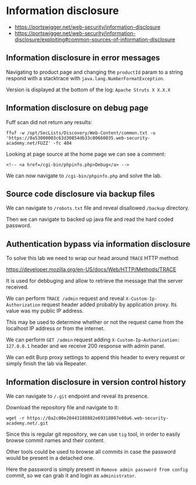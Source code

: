 # Information disclosure

- https://portswigger.net/web-security/information-disclosure
- https://portswigger.net/web-security/information-disclosure/exploiting#common-sources-of-information-disclosure

## Information disclosure in error messages

Navigating to product page and changing the `productId` param to a string respond with a stacktrace with `java.lang.NumberFormatException`.

Version is displayed at the bottom of the log: `Apache Struts X X.X.X`

## Information disclosure on debug page

Fuff scan did not return any results:

```
ffuf -w /opt/SecLists/Discovery/Web-Content/common.txt -u 'https://0a53000003c63d30854db33c00660035.web-security-academy.net/FUZZ' -fc 404
```

Looking at page source at the home page we can see a comment:

```
<!-- <a href=/cgi-bin/phpinfo.php>Debug</a> -->
```

We can now navigate to `/cgi-bin/phpinfo.php` and solve the lab.

## Source code disclosure via backup files

We can navigate to `/robots.txt` file and reveal disallowed `/backup` directory.

Then we can navigate to backed up java file and read the hard coded password.

## Authentication bypass via information disclosure

To solve this lab we need to wrap our head around `TRACE` HTTP method: 

https://developer.mozilla.org/en-US/docs/Web/HTTP/Methods/TRACE

It is used for debbuging and allow to retrieve the message that the server received.

We can perform `TRACE /admin` request and reveal `X-Custom-Ip-Authorization` request header added probably by application proxy. Its value was my public IP address.

This may be used to determine whether or not the request came from the localhost IP address or from the internet.

We can perform `GET /admin` request adding `X-Custom-Ip-Authorization: 127.0.0.1` header and we receive 200 response with admin panel. 

We can edit Burp proxy settings to append this header to every request or simply finish the lab via Repeater.

## Information disclosure in version control history

We can navigate to `/.git` endpoint and reveal its presence.

Download the repository file and navigate to it:

```
wget -r https://0a2c00e20443188882e69318007e00a6.web-security-academy.net/.git
```

Since this is regular git repository, we can use `tig` tool, in order to easily browse commit names and their content.

Other tools could be used to browse all commits in case the password would be present in a detached one.

Here the password is simply present in `Remove admin password from config` commit, so we can grab it and login as `administrator`.
